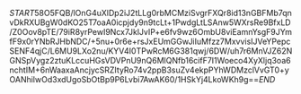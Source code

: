 $START$58O5FQB/lOnG4uXlDp2iJ2tLLg0rbMCMziSvgrFXQr8id13nGBFMb7qnvDkRXUBgW0dKO25T7oaA0icpjdy9n9tcLt+1PwdgLtLSAnw5WXrsRe9BfxLD/Z0Oov8pTE/79iR8yrPewI9Ncx7JklJvIP+e6fv9wz6OmbU8viEamnYsgF9JYmfF9x0rYNbRJHbNDC/+5nu+0r6e+rsJxEUmGGwJiIuMfzz7MxvvisIJVeYPepcSENF4qjC/L6MU9LXo2nu/KYV4I0TPwRcM6G381qwj/6DW/uh7r6MnVJZ62NGNSpVygz2ztuKLccuHGsVDVPnU9nQ6MlQNfb16cifF7I1Woeco4XyXljq3oa6nchtIM+6nWaaxaAncjycSRZItyRo74v2ppB3suZv4ekpPYhWDMzclVvGT0+yOANhilwOd3xdUgoSbOtBp9P6Lvbi7AwAK60/1HSkYj4LkoWKh9g==$END$